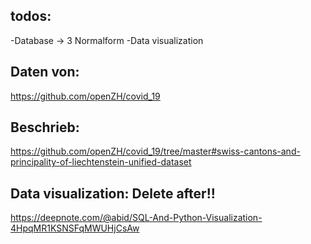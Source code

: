 ## todos:
-Database -> 3 Normalform
-Data visualization

## Daten von:
https://github.com/openZH/covid_19

## Beschrieb:
https://github.com/openZH/covid_19/tree/master#swiss-cantons-and-principality-of-liechtenstein-unified-dataset

## Data visualization: Delete after!!
https://deepnote.com/@abid/SQL-And-Python-Visualization-4HpqMR1KSNSFqMWUHjCsAw
